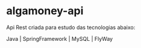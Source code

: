 # algamoney-api

Api Rest criada para estudo das tecnologias abaixo:

Java |
SpringFramework |
MySQL |
FlyWay

